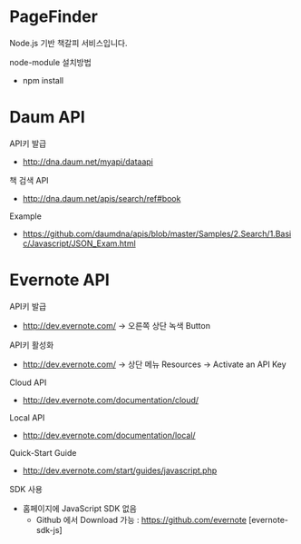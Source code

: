 ﻿# PageFinder

Node.js 기반 책갈피 서비스입니다.

node-module 설치방법 

- npm install



# Daum API

API키 발급
- http://dna.daum.net/myapi/dataapi

책 검색 API
- http://dna.daum.net/apis/search/ref#book

Example
- https://github.com/daumdna/apis/blob/master/Samples/2.Search/1.Basic/Javascript/JSON_Exam.html


# Evernote API

API키 발급
- http://dev.evernote.com/  -> 오른쪽 상단 녹색 Button <GET AN API KEY>

API키 활성화
- http://dev.evernote.com/  -> 상단 메뉴 Resources -> Activate an API Key

Cloud API
- http://dev.evernote.com/documentation/cloud/

Local API
- http://dev.evernote.com/documentation/local/

Quick-Start Guide
- http://dev.evernote.com/start/guides/javascript.php

SDK 사용
- 홈페이지에 JavaScript SDK 없음
    - Github 에서 Download 가능 : https://github.com/evernote  [evernote-sdk-js]
